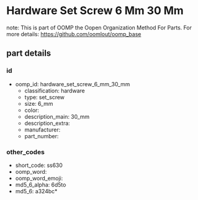 # Hardware Set Screw 6 Mm 30 Mm  

note: This is part of OOMP the Oopen Organization Method For Parts. For more details: https://github.com/oomlout/oomp_base

##  part details





### id
* oomp_id: hardware_set_screw_6_mm_30_mm
  * classification: hardware
  * type: set_screw
  * size: 6_mm
  * color: 
  * description_main: 30_mm
  * description_extra: 
  * manufacturer: 
  * part_number: 

### other_codes
* short_code: ss630
* oomp_word: 
* oomp_word_emoji: 
* md5_6_alpha: 6d5to
* md5_6: a324bc* 